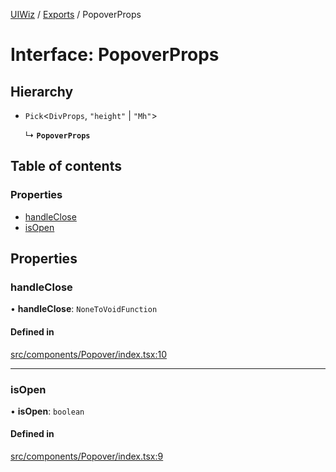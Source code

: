 [UIWiz](../README.md) / [Exports](../modules.md) / PopoverProps

# Interface: PopoverProps

## Hierarchy

- `Pick`\<`DivProps`, `"height"` \| `"Mh"`\>

  ↳ **`PopoverProps`**

## Table of contents

### Properties

- [handleClose](PopoverProps.md#handleclose)
- [isOpen](PopoverProps.md#isopen)

## Properties

### handleClose

• **handleClose**: `NoneToVoidFunction`

#### Defined in

[src/components/Popover/index.tsx:10](https://github.com/milad-afkhami/ui-wiz/blob/2a8f5d9551e165b307f5679441be984038f224a2/src/components/Popover/index.tsx#L10)

---

### isOpen

• **isOpen**: `boolean`

#### Defined in

[src/components/Popover/index.tsx:9](https://github.com/milad-afkhami/ui-wiz/blob/2a8f5d9551e165b307f5679441be984038f224a2/src/components/Popover/index.tsx#L9)

